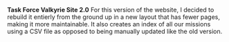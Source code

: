**Task Force Valkyrie Site 2.0**
For this version of the website, I decided to rebuild it entierly from the ground up in a new layout that has fewer pages, making it more maintainable. It also creates an index of all our missions using a CSV file as opposed to being manually updated like the old version. 